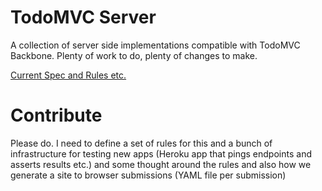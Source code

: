 # TodoMVC Server

A collection of server side implementations compatible with TodoMVC
Backbone.  Plenty of work to do, plenty of changes to make.

[Current Spec and Rules etc.](https://github.com/kouphax/todomvc-server/wiki/App-Specification)

# Contribute

Please do.  I need to define a set of rules for this and a bunch of infrastructure for
testing new apps (Heroku app that pings endpoints and asserts results etc.) and some
thought around the rules and also how we generate a site to browser submissions (YAML file per submission)


